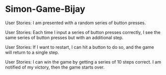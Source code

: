 # Simon-Game-Bijay

User Stories: I am presented with a random series of button presses.

User Stories: Each time I input a series of button presses correctly, I see the same series of button presses but with an additional step.

User Stories: If I want to restart, I can hit a button to do so, and the game will return to a single step.

User Stories: I can win the game by getting a series of 10 steps correct. I am notified of my victory, then the game starts over.
